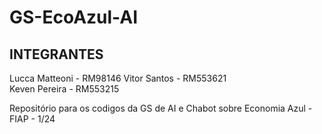 # GS-EcoAzul-AI

## INTEGRANTES

Lucca Matteoni - RM98146
Vitor Santos - RM553621  
Keven Pereira - RM553215


Repositório para os codigos da GS de AI e Chabot sobre Economia Azul - FIAP - 1/24
